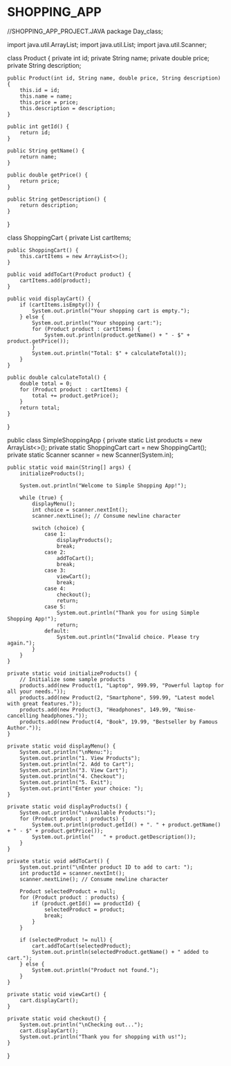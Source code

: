 # SHOPPING_APP
//SHOPPING_APP_PROJECT.JAVA
package Day_class;

import java.util.ArrayList;
import java.util.List;
import java.util.Scanner;

class Product {
    private int id;
    private String name;
    private double price;
    private String description;

    public Product(int id, String name, double price, String description) {
        this.id = id;
        this.name = name;
        this.price = price;
        this.description = description;
    }

    public int getId() {
        return id;
    }

    public String getName() {
        return name;
    }

    public double getPrice() {
        return price;
    }

    public String getDescription() {
        return description;
    }
}

class ShoppingCart {
    private List<Product> cartItems;

    public ShoppingCart() {
        this.cartItems = new ArrayList<>();
    }

    public void addToCart(Product product) {
        cartItems.add(product);
    }

    public void displayCart() {
        if (cartItems.isEmpty()) {
            System.out.println("Your shopping cart is empty.");
        } else {
            System.out.println("Your shopping cart:");
            for (Product product : cartItems) {
                System.out.println(product.getName() + " - $" + product.getPrice());
            }
            System.out.println("Total: $" + calculateTotal());
        }
    }

    public double calculateTotal() {
        double total = 0;
        for (Product product : cartItems) {
            total += product.getPrice();
        }
        return total;
    }
}

public  class SimpleShoppingApp {
    private static List<Product> products = new ArrayList<>();
    private static ShoppingCart cart = new ShoppingCart();
    private static Scanner scanner = new Scanner(System.in);

    public static void main(String[] args) {
        initializeProducts();

        System.out.println("Welcome to Simple Shopping App!");

        while (true) {
            displayMenu();
            int choice = scanner.nextInt();
            scanner.nextLine(); // Consume newline character

            switch (choice) {
                case 1:
                    displayProducts();
                    break;
                case 2:
                    addToCart();
                    break;
                case 3:
                    viewCart();
                    break;
                case 4:
                    checkout();
                    return;
                case 5:
                    System.out.println("Thank you for using Simple Shopping App!");
                    return;
                default:
                    System.out.println("Invalid choice. Please try again.");
            }
        }
    }

    private static void initializeProducts() {
        // Initialize some sample products
        products.add(new Product(1, "Laptop", 999.99, "Powerful laptop for all your needs."));
        products.add(new Product(2, "Smartphone", 599.99, "Latest model with great features."));
        products.add(new Product(3, "Headphones", 149.99, "Noise-cancelling headphones."));
        products.add(new Product(4, "Book", 19.99, "Bestseller by Famous Author."));
    }

    private static void displayMenu() {
        System.out.println("\nMenu:");
        System.out.println("1. View Products");
        System.out.println("2. Add to Cart");
        System.out.println("3. View Cart");
        System.out.println("4. Checkout");
        System.out.println("5. Exit");
        System.out.print("Enter your choice: ");
    }

    private static void displayProducts() {
        System.out.println("\nAvailable Products:");
        for (Product product : products) {
            System.out.println(product.getId() + ". " + product.getName() + " - $" + product.getPrice());
            System.out.println("   " + product.getDescription());
        }
    }

    private static void addToCart() {
        System.out.print("\nEnter product ID to add to cart: ");
        int productId = scanner.nextInt();
        scanner.nextLine(); // Consume newline character

        Product selectedProduct = null;
        for (Product product : products) {
            if (product.getId() == productId) {
                selectedProduct = product;
                break;
            }
        }

        if (selectedProduct != null) {
            cart.addToCart(selectedProduct);
            System.out.println(selectedProduct.getName() + " added to cart.");
        } else {
            System.out.println("Product not found.");
        }
    }

    private static void viewCart() {
        cart.displayCart();
    }

    private static void checkout() {
        System.out.println("\nChecking out...");
        cart.displayCart();
        System.out.println("Thank you for shopping with us!");
    }
}
